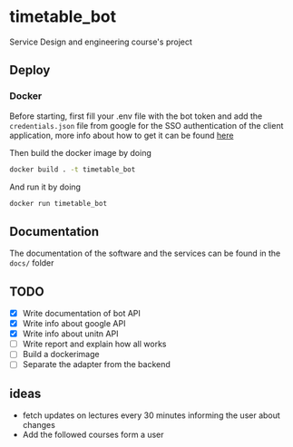 # timetable_bot
Service Design and engineering course's project

## Deploy
### Docker
Before starting, first fill your .env file with the bot token and add the `credentials.json` file from google for the SSO authentication of the client application, more info about how to get it can be found [here](https://developers.google.com/calendar/api/quickstart/python)

Then build the docker image by doing
```bash
docker build . -t timetable_bot
```

And run it by doing
```bash
docker run timetable_bot
```

## Documentation
The documentation of the software and the services can be found in the `docs/` folder

## TODO
- [x] Write documentation of bot API
- [x] Write info about google API
- [x] Write info about unitn API
- [ ] Write report and explain how all works
- [ ] Build a dockerimage
- [ ] Separate the adapter from the backend

## ideas
- fetch updates on lectures every 30 minutes informing the user about changes
- Add the followed courses form a user

